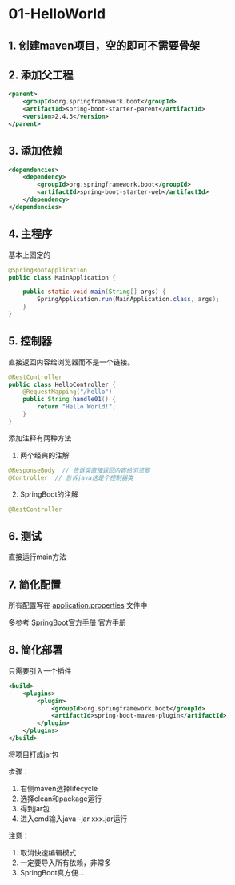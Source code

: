 # 01-HelloWorld

## 1. 创建maven项目，空的即可不需要骨架

## 2. 添加父工程

```xml
<parent>
    <groupId>org.springframework.boot</groupId>
    <artifactId>spring-boot-starter-parent</artifactId>
    <version>2.4.3</version>
</parent>
```

## 3. 添加依赖

```xml
<dependencies>
    <dependency>
        <groupId>org.springframework.boot</groupId>
        <artifactId>spring-boot-starter-web</artifactId>
    </dependency>
</dependencies>
```

## 4. 主程序

基本上固定的
```java
@SpringBootApplication
public class MainApplication {

    public static void main(String[] args) {
        SpringApplication.run(MainApplication.class, args);
    }
}
```

## 5. 控制器

直接返回内容给浏览器而不是一个链接。

```java
@RestController
public class HelloController {
    @RequestMapping("/hello")
    public String handle01() {
        return "Hello World!";
    }
}
```

添加注释有两种方法

1. 两个经典的注解
```java
@ResponseBody  // 告诉类直接返回内容给浏览器
@Controller  // 告诉java这是个控制器类
```
2. SpringBoot的注解
```java
@RestController
```

## 6. 测试
直接运行main方法

## 7. 简化配置

所有配置写在
[application.properties](src/main/resources/application.properties)
文件中

多参考
[SpringBoot官方手册](https://docs.spring.io/spring-boot/docs/current/reference/html/index.html)
官方手册


## 8. 简化部署

只需要引入一个插件
```xml
<build>
    <plugins>
        <plugin>
            <groupId>org.springframework.boot</groupId>
            <artifactId>spring-boot-maven-plugin</artifactId>
        </plugin>
    </plugins>
</build>
```
将项目打成jar包

步骤：
1. 右侧maven选择lifecycle
2. 选择clean和package运行
3. 得到jar包
4. 进入cmd输入java -jar xxx.jar运行


注意：
1. 取消快速编辑模式
2. 一定要导入所有依赖，非常多
3. SpringBoot真方便...
